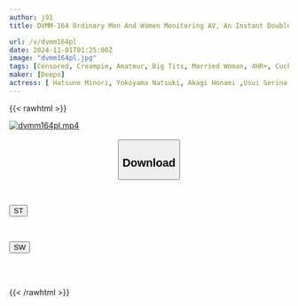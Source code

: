 ```yaml
---
author: j91
title: DVMM-164 Ordinary Men And Women Monitoring AV, An Instant Double Affair Project During A Family Trip, A Busty Wife Shares A Bath With A Big Dick Man She Meets For The First Time, Wearing Only A Towel! 4 She's Embarrassed By The Big Dick That Gets Hard In An Extreme Mission, But Her Long-Awaited Pussy Just Can't Stop The Anticipation! Raw Creampie Sex With Continuous Ejaculation, Revealing Her Lewd Nature...

url: /v/dvmm164pl
date: 2024-11-01T01:25:00Z
image: "dvmm164pl.jpg"
tags: [Censored, Creampie, Amateur, Big Tits, Married Woman, 4HR+, Cuckold	]
maker: [Deeps]
actress: [ Hatsune Minori, Yokoyama Natsuki, Akagi Honami ,Usui Serina ]
---
```



{{< rawhtml >}}

<div class="video" data-videoid="rBDDKZeodZsbqXJ">
    <a href="javascript:;">
        <img src="/v/dvmm164pl/dvmm164pl.jpg" width="WIDTH" height="HEIGHT" alt="dvmm164pl.mp4" loading="lazy">
    </a>
</div>

<script type="text/javascript" src="https://j91.asia/asset/on-demand-st.js"></script>

<br>
  <link rel="stylesheet" href="https://j91.asia/asset/bs5.css">
  
  <center>
  <button class="btn btn-primary" type="button" data-bs-toggle="collapse" data-bs-target=".multi-collapse" aria-expanded="false" aria-controls="multiCollapseExample1 multiCollapseExample2"><h2>Download</h2></button></center>
</p>
<div class="row">
  <div class="col">
    <div class="collapse multi-collapse" id="multiCollapseExample1">
      <div class="card card-body">
	      	      <br>
<div class="buttons">  
<p><a href="/v/dvmm164pl/st.html" target="_blank"><button class="btn-hover color-3"><i class="fa fa-download"></i> ST</button></a></p></div>
    </div>
  </div>
</div>
  <div class="col">
    <div class="collapse multi-collapse" id="multiCollapseExample2">
      <div class="card card-body">
	      <br>
<div class="buttons">
<p><a href="/v/dvmm164pl/sw.html" target="_blank"><button class="btn-hover color-2"><i class="fa fa-download"></i> SW</button></a></p></div>
<br><br>
      </div>
    </div>
  </div>
</div>

{{< /rawhtml >}}